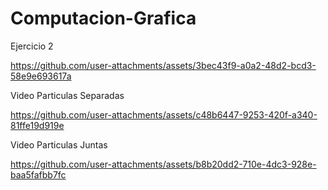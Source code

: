 # Computacion-Grafica

Ejercicio 2



https://github.com/user-attachments/assets/3bec43f9-a0a2-48d2-bcd3-58e9e693617a



Video Particulas Separadas

https://github.com/user-attachments/assets/c48b6447-9253-420f-a340-81ffe19d919e

Video Particulas Juntas

https://github.com/user-attachments/assets/b8b20dd2-710e-4dc3-928e-baa5fafbb7fc

